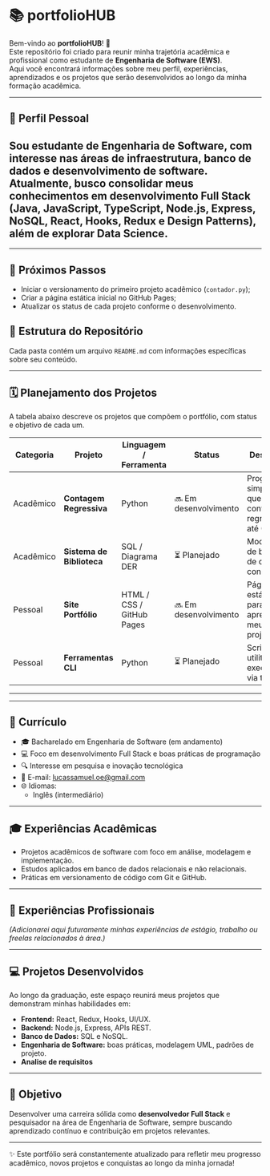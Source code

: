 # 📚 portfolioHUB

Bem-vindo ao **portfolioHUB**! 🚀  
Este repositório foi criado para reunir minha trajetória acadêmica e profissional como estudante de **Engenharia de Software (EWS)**.  
Aqui você encontrará informações sobre meu perfil, experiências, aprendizados e os projetos que serão desenvolvidos ao longo da minha formação acadêmica.  

---

## 👤 Perfil Pessoal
Sou estudante de Engenharia de Software, com interesse nas áreas de **infraestrutura, banco de dados e desenvolvimento de software**.  
Atualmente, busco consolidar meus conhecimentos em **desenvolvimento Full Stack** (Java, JavaScript, TypeScript, Node.js, Express, NoSQL, React, Hooks, Redux e Design Patterns), além de explorar **Data Science**.  
---


---

## 🧩 Próximos Passos
- Iniciar o versionamento do primeiro projeto acadêmico (`contador.py`);
- Criar a página estática inicial no GitHub Pages;
- Atualizar os status de cada projeto conforme o desenvolvimento.

## 📂 Estrutura do Repositório


Cada pasta contém um arquivo `README.md` com informações específicas sobre seu conteúdo.

---

## 🗓️ Planejamento dos Projetos

A tabela abaixo descreve os projetos que compõem o portfólio, com status e objetivo de cada um.

| Categoria | Projeto | Linguagem / Ferramenta | Status | Descrição |
|------------|----------|------------------------|---------|------------|
| Acadêmico | **Contagem Regressiva** | Python | 🔜 Em desenvolvimento | Programa simples que exibe a contagem regressiva até 0 |
| Acadêmico | **Sistema de Biblioteca** | SQL / Diagrama DER | ⏳ Planejado | Modelagem de banco de dados e consultas |
| Pessoal | **Site Portfólio** | HTML / CSS / GitHub Pages | 🔜 Em desenvolvimento | Página estática para apresentar meus projetos |
| Pessoal | **Ferramentas CLI** | Python | ⏳ Planejado | Scripts utilitários executados via terminal |
---

---

## 📄 Currículo
- 🎓 Bacharelado em Engenharia de Software (em andamento)  
- 💻 Foco em desenvolvimento Full Stack e boas práticas de programação  
- 🔍 Interesse em pesquisa e inovação tecnológica
- 📩 E-mail: lucassamuel.oe@gmail.com
- 🌐 Idiomas:  
  - Inglês (intermediário)  

---

## 🎓 Experiências Acadêmicas
- Projetos acadêmicos de software com foco em análise, modelagem e implementação.  
- Estudos aplicados em banco de dados relacionais e não relacionais.  
- Práticas em versionamento de código com Git e GitHub.  

---

## 💼 Experiências Profissionais
*(Adicionarei aqui futuramente minhas experiências de estágio, trabalho ou freelas relacionados à área.)*  

---

## 💻 Projetos Desenvolvidos
Ao longo da graduação, este espaço reunirá meus projetos que demonstram minhas habilidades em:  
- **Frontend:** React, Redux, Hooks, UI/UX.  
- **Backend:** Node.js, Express, APIs REST.  
- **Banco de Dados:** SQL e NoSQL.  
- **Engenharia de Software:** boas práticas, modelagem UML, padrões de projeto.  
- **Analise de requisitos**
---

## 🚀 Objetivo
Desenvolver uma carreira sólida como **desenvolvedor Full Stack** e pesquisador na área de Engenharia de Software, sempre buscando aprendizado contínuo e contribuição em projetos relevantes.  

---

✨ Este portfólio será constantemente atualizado para refletir meu progresso acadêmico, novos projetos e conquistas ao longo da minha jornada!
